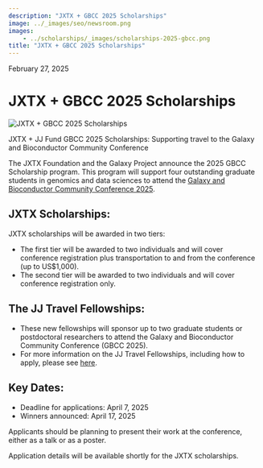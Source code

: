 ```yaml
---
description: "JXTX + GBCC 2025 Scholarships"
image: ../_images/seo/newsroom.png
images:
    - ../scholarships/_images/scholarships-2025-gbcc.png
title: "JXTX + GBCC 2025 Scholarships"
---
```


<Date>February 27, 2025</Date>

# JXTX + GBCC 2025 Scholarships

<Image alt="JXTX + GBCC 2025 Scholarships" image={props.images[0]}></Image>

<figcaption>JXTX + JJ Fund GBCC 2025 Scholarships: Supporting travel to the Galaxy and Bioconductor Community Conference</figcaption>

The JXTX Foundation and the Galaxy Project announce the 2025 GBCC Scholarship program. This program will support four outstanding graduate students in genomics and data sciences to attend the [Galaxy and Bioconductor Community Conference 2025](https://gbcc2025.org).

## JXTX Scholarships:

JXTX scholarships will be awarded in two tiers:

-   The first tier will be awarded to two individuals and will cover conference registration plus transportation to and from the conference (up to US$1,000).
-   The second tier will be awarded to two individuals and will cover conference registration only.

## The JJ Travel Fellowships:

-   These new fellowships will sponsor up to two graduate students or postdoctoral researchers to attend the Galaxy and Bioconductor Community Conference (GBCC 2025).
-   For more information on the JJ Travel Fellowships, including how to apply, please see [here](/scholarships/jj-fund).

## Key Dates:

-   Deadline for applications: April 7, 2025
-   Winners announced: April 17, 2025

Applicants should be planning to present their work at the conference, either as a talk or as a poster.

Application details will be available shortly for the JXTX scholarships.
